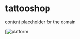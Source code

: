 # tattooshop
content placeholder for the domain

[![platform](https://gregor-on.github.io/tattooshop/images/back.jpg)
